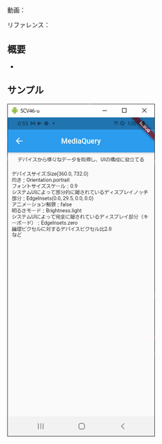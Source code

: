 #

動画：

リファレンス：

## 概要

-

## サンプル

![image-20210915005558633](img/%2334_MediaQuery/image-20210915005558633.png)
